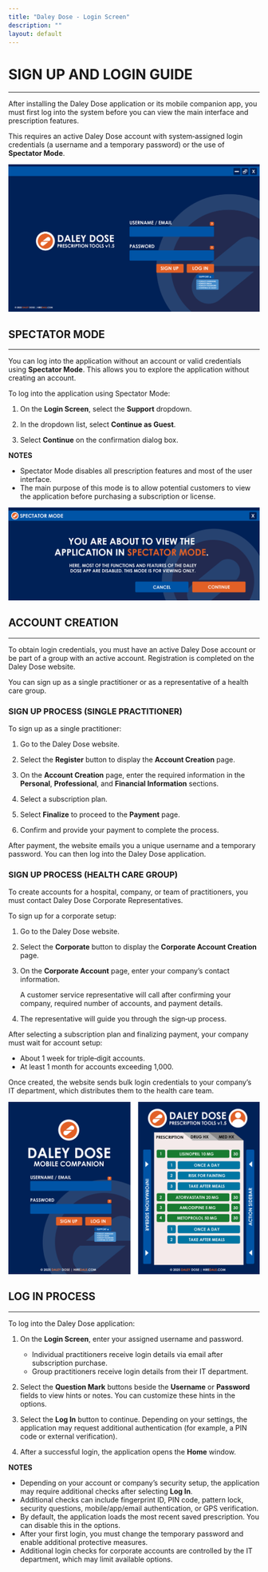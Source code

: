 ```yaml
---
title: "Daley Dose - Login Screen"
description: ""
layout: default
---
```

# **SIGN UP AND LOGIN GUIDE**
---

After installing the Daley Dose application or its mobile companion app, you must first log into the system before you can view the main interface and prescription features.  

This requires an active Daley Dose account with system‑assigned login credentials (a username and a temporary password) or the use of **Spectator Mode**.

![User Interface login screen](/assets/images/daley-dose-home-window-login.png)

## **SPECTATOR MODE**
---

You can log into the application without an account or valid credentials using **Spectator Mode**. This allows you to explore the application without creating an account.

To log into the application using Spectator Mode:

1. On the **Login Screen**, select the **Support** dropdown.  

2. In the dropdown list, select **Continue as Guest**.  

3. Select **Continue** on the confirmation dialog box.

**NOTES**  
- Spectator Mode disables all prescription features and most of the user interface.  
- The main purpose of this mode is to allow potential customers to view the application before purchasing a subscription or license.  

![Spectator Mode](/assets/images/daley-dose-spectator-mode.png)

## **ACCOUNT CREATION**
---

To obtain login credentials, you must have an active Daley Dose account or be part of a group with an active account. Registration is completed on the Daley Dose website.  

You can sign up as a single practitioner or as a representative of a health care group.

### **SIGN UP PROCESS (SINGLE PRACTITIONER)**

To sign up as a single practitioner:

1. Go to the Daley Dose website.  

2. Select the **Register** button to display the **Account Creation** page.  

3. On the **Account Creation** page, enter the required information in the **Personal**, **Professional**, and **Financial Information** sections.  

4. Select a subscription plan.  

5. Select **Finalize** to proceed to the **Payment** page.  

6. Confirm and provide your payment to complete the process.  

After payment, the website emails you a unique username and a temporary password. You can then log into the Daley Dose application.

### **SIGN UP PROCESS (HEALTH CARE GROUP)**

To create accounts for a hospital, company, or team of practitioners, you must contact Daley Dose Corporate Representatives.

To sign up for a corporate setup:

1. Go to the Daley Dose website.  

2. Select the **Corporate** button to display the **Corporate Account Creation** page.  

3. On the **Corporate Account** page, enter your company’s contact information. 

   A customer service representative will call after confirming your company, required number of accounts, and payment details.  

4. The representative will guide you through the sign‑up process.  

After selecting a subscription plan and finalizing payment, your company must wait for account setup:  
- About 1 week for triple‑digit accounts.  
- At least 1 month for accounts exceeding 1,000.  

Once created, the website sends bulk login credentials to your company’s IT department, which distributes them to the health care team.

![User Interface mobile](/assets/images/daley-dose-home-window-mobile.png)

## **LOG IN PROCESS**
---

To log into the Daley Dose application:

1. On the **Login Screen**, enter your assigned username and password.  
   - Individual practitioners receive login details via email after subscription purchase.  
   - Group practitioners receive login details from their IT department.  
   
2. Select the **Question Mark** buttons beside the **Username** or **Password** fields to view hints or notes. You can customize these hints in the options.  

3. Select the **Log In** button to continue. Depending on your settings, the application may request additional authentication (for example, a PIN code or external verification).  

4. After a successful login, the application opens the **Home** window.  

**NOTES**  
- Depending on your account or company’s security setup, the application may require additional checks after selecting **Log In**.  
- Additional checks can include fingerprint ID, PIN code, pattern lock, security questions, mobile/app/email authentication, or GPS verification.  
- By default, the application loads the most recent saved prescription. You can disable this in the options.  
- After your first login, you must change the temporary password and enable additional protective measures.  
- Additional login checks for corporate accounts are controlled by the IT department, which may limit available options.  
